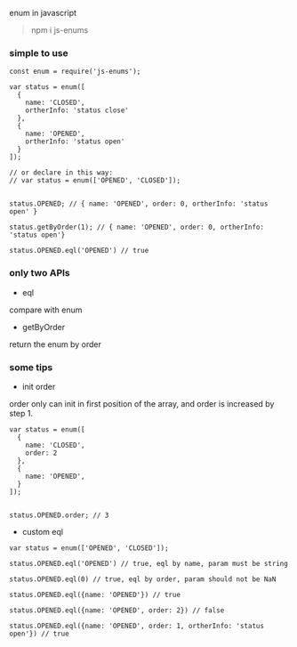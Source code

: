 enum in javascript

> npm i js-enums

### simple to use

```
const enum = require('js-enums');

var status = enum([
  {
    name: 'CLOSED',
    ortherInfo: 'status close'
  },
  {
    name: 'OPENED',
    ortherInfo: 'status open'
  }
]);
 
// or declare in this way: 
// var status = enum(['OPENED', 'CLOSED']);


status.OPENED; // { name: 'OPENED', order: 0, ortherInfo: 'status open' }

status.getByOrder(1); // { name: 'OPENED', order: 0, ortherInfo: 'status open'}

status.OPENED.eql('OPENED') // true

```

### only two APIs

- eql

compare with enum

- getByOrder

return the enum by order


### some tips

- init order

order only can init in first position of the array, and order is increased by step 1.

```
var status = enum([
  {
    name: 'CLOSED',
    order: 2
  },
  {
    name: 'OPENED',
  }
]);


status.OPENED.order; // 3
```
- custom eql

```
var status = enum(['OPENED', 'CLOSED']);

status.OPENED.eql('OPENED') // true, eql by name, param must be string

status.OPENED.eql(0) // true, eql by order, param should not be NaN

status.OPENED.eql({name: 'OPENED'}) // true

status.OPENED.eql({name: 'OPENED', order: 2}) // false

status.OPENED.eql({name: 'OPENED', order: 1, ortherInfo: 'status open'}) // true
```

